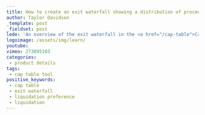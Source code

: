 ```yaml
---
title: How to create an exit waterfall showing a distribution of proceeds
author: Taylor Davidson
_template: post
_fieldset: post
lede: 'An overview of the exit waterfall in the <a href="/cap-table">Cap Table and Exit Waterfall Tool</a>.'
logoimage: /assets/img/learn/
youtube:
vimeo: 273895103
categories:
 - product details
tags:
 - cap table tool
positive_keywords:
 - cap table
 - exit waterfall
 - liquidation preference
 - liquidation
---
```

